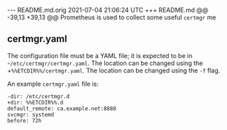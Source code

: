 --- README.md.orig	2021-07-04 21:06:24 UTC
+++ README.md
@@ -39,13 +39,13 @@ Prometheus is used to collect some useful `certmgr` me
 ## certmgr.yaml
 
 The configuration file must be a YAML file; it is expected to be in
-`/etc/certmgr/certmgr.yaml`. The location can be changed using the
+`%%ETCDIR%%/certmgr.yaml`. The location can be changed using the
 `-f` flag.
 
 An example `certmgr.yaml` file is:
 
 ```
-dir: /etc/certmgr.d
+dir: %%ETCDIR%%.d
 default_remote: ca.example.net:8888
 svcmgr: systemd
 before: 72h
